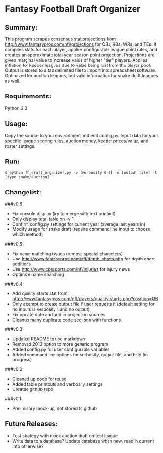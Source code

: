 Fantasy Football Draft Organizer
================================

Summary:
--------
This program scrapes consensus stat projections from
http://www.fantasypros.com/nfl/projections for QBs, RBs, WRs, and TEs. It compiles
stats for each player, applies configurable league point rules, and creates an approximate
total year season point projection. Projections are given marginal value to increase value 
of higher "tier" players. Applies inflation for keeper leagues due to value being 
lost from the player pool. Output is stored to a tab delimited file to import into
spreadsheet software. Optimized for auction leagues, but valid information for snake draft
leagues as well.

Requirements:
-------------
Python 3.3

Usage:
------
Copy the source to your environment and edit config.py. Input data
for your specific league scoring rules, auction money, keeper prices/value, 
and roster settings.

Run:
----
```       
$ python ff_draft_organizer.py -v [verbosity 0-2] -o [output file] -t [type snake/auction]
```

Changelist:
-----------
###v0.6:
- Fix console display (try to merge with text printout)
- Only display total table on -v 1
- Confirm config.py settings for current year (average last years in)
- Modify usage for snake draft (require command line input to choose which method)

###v0.5:
- Fix name matching issues (remove special characters)
- Use http://www.fantasypros.com/nfl/depth-charts.php for depth chart additions
- Use http://www.cbssports.com/nfl/injuries for injury news 
- Optimize name searching

###v0.4:
- Add quality starts stat from http://www.fantasypros.com/nfl/players/quality-starts.php?position=QB
- Only attempt to create output file if user requests it (default setting for no inputs 
  is verbosity 1 and no output)
- Fix update date and add in projection sources
- Cleanup many duplicate code sections with functions

###v0.3: 
- Updated README to use markdown
- Removed 2013 option to more generic program
- Added config.py for user configurable variables
- Added command line options for verbosity, output file, and help (in progress)

###v0.2: 
- Cleaned up code for reuse
- Added table printouts and verbosity settings
- Created github repo

###v0.1:
- Preliminary mock-up, not stored to github

Future Releases:
----------------
- Test strategy with mock auction draft on test league
- Write data to a database? Update database when new, read in current info otherwise?
